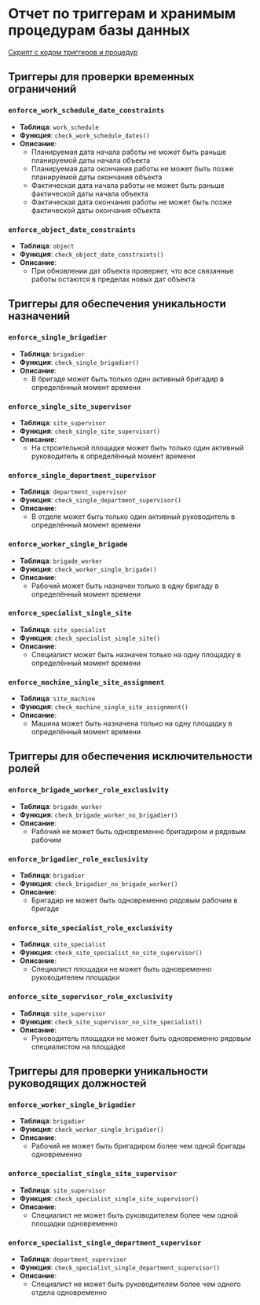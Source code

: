 # Отчет по триггерам и хранимым процедурам базы данных

[Скрипт с кодом триггеров и процедур](../script/02-triggers.sql) 

## Триггеры для проверки временных ограничений

### `enforce_work_schedule_date_constraints`
- **Таблица**: `work_schedule`
- **Функция**: `check_work_schedule_dates()`
- **Описание**:
  - Планируемая дата начала работы не может быть раньше планируемой даты начала объекта
  - Планируемая дата окончания работы не может быть позже планируемой даты окончания объекта
  - Фактическая дата начала работы не может быть раньше фактической даты начала объекта
  - Фактическая дата окончания работы не может быть позже фактической даты окончания объекта

### `enforce_object_date_constraints`
- **Таблица**: `object`
- **Функция**: `check_object_date_constraints()`
- **Описание**:
  - При обновлении дат объекта проверяет, что все связанные работы остаются в пределах новых дат объекта

## Триггеры для обеспечения уникальности назначений

### `enforce_single_brigadier`
- **Таблица**: `brigadier`
- **Функция**: `check_single_brigadier()`
- **Описание**:
  - В бригаде может быть только один активный бригадир в определённый момент времени

### `enforce_single_site_supervisor`
- **Таблица**: `site_supervisor`
- **Функция**: `check_single_site_supervisor()`
- **Описание**:
  - На строительной площадке может быть только один активный руководитель в определённый момент времени

### `enforce_single_department_supervisor`
- **Таблица**: `department_supervisor`
- **Функция**: `check_single_department_supervisor()`
- **Описание**:
  - В отделе может быть только один активный руководитель в определённый момент времени

### `enforce_worker_single_brigade`
- **Таблица**: `brigade_worker`
- **Функция**: `check_worker_single_brigade()`
- **Описание**:
  - Рабочий может быть назначен только в одну бригаду в определённый момент времени

### `enforce_specialist_single_site`
- **Таблица**: `site_specialist`
- **Функция**: `check_specialist_single_site()`
- **Описание**:
  - Специалист может быть назначен только на одну площадку в определённый момент времени

### `enforce_machine_single_site_assignment`
- **Таблица**: `site_machine`
- **Функция**: `check_machine_single_site_assignment()`
- **Описание**:
  - Машина может быть назначена только на одну площадку в определённый момент времени

## Триггеры для обеспечения исключительности ролей

### `enforce_brigade_worker_role_exclusivity`
- **Таблица**: `brigade_worker`
- **Функция**: `check_brigade_worker_no_brigadier()`
- **Описание**:
  - Рабочий не может быть одновременно бригадиром и рядовым рабочим

### `enforce_brigadier_role_exclusivity`
- **Таблица**: `brigadier`
- **Функция**: `check_brigadier_no_brigade_worker()`
- **Описание**:
  - Бригадир не может быть одновременно рядовым рабочим в бригаде

### `enforce_site_specialist_role_exclusivity`
- **Таблица**: `site_specialist`
- **Функция**: `check_site_specialist_no_site_supervisor()`
- **Описание**:
  - Специалист площадки не может быть одновременно руководителем площадки

### `enforce_site_supervisor_role_exclusivity`
- **Таблица**: `site_supervisor`
- **Функция**: `check_site_supervisor_no_site_specialist()`
- **Описание**:
  - Руководитель площадки не может быть одновременно рядовым специалистом на площадке

## Триггеры для проверки уникальности руководящих должностей

### `enforce_worker_single_brigadier`
- **Таблица**: `brigadier`
- **Функция**: `check_worker_single_brigadier()`
- **Описание**:
  - Рабочий не может быть бригадиром более чем одной бригады одновременно

### `enforce_specialist_single_site_supervisor`
- **Таблица**: `site_supervisor`
- **Функция**: `check_specialist_single_site_supervisor()`
- **Описание**:
  - Специалист не может быть руководителем более чем одной площадки одновременно

### `enforce_specialist_single_department_supervisor`
- **Таблица**: `department_supervisor`
- **Функция**: `check_specialist_single_department_supervisor()`
- **Описание**:
  - Специалист не может быть руководителем более чем одного отдела одновременно
